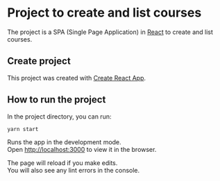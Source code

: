 # Project to create and list courses

The project is a SPA (Single Page Application) in [React](https://reactjs.org/) to create and list courses. 

## Create project

This project was created with [Create React App](https://github.com/facebook/create-react-app).

## How to run the project

In the project directory, you can run:

`yarn start`

Runs the app in the development mode.\
Open [http://localhost:3000](http://localhost:3000) to view it in the browser.

The page will reload if you make edits.\
You will also see any lint errors in the console.
